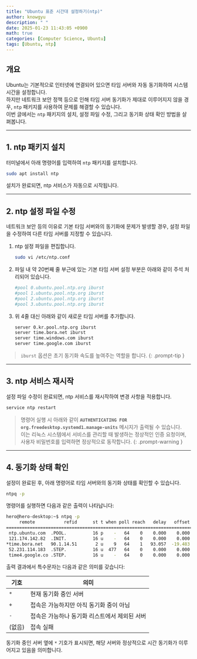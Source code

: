 ```yaml
---
title: "Ubuntu 표준 시간대 설정하기(ntp)"
author: knowgyu
description: " "
date: 2025-01-23 11:43:05 +0900
math: true
categories: [Computer Science, Ubuntu]
tags: [Ubuntu, ntp]
---
```


## 개요

Ubuntu는 기본적으로 인터넷에 연결되어 있으면 타임 서버와 자동 동기화하여 시스템 시간을 설정합니다.  
하지만 네트워크 보안 정책 등으로 인해 타임 서버 동기화가 제대로 이루어지지 않을 경우, `ntp` 패키지를 사용하여 문제를 해결할 수 있습니다.  
이번 글에서는 `ntp` 패키지의 설치, 설정 파일 수정, 그리고 동기화 상태 확인 방법을 살펴봅니다.

---

## 1. ntp 패키지 설치

터미널에서 아래 명령어를 입력하여 `ntp` 패키지를 설치합니다.

```bash
sudo apt install ntp
```

설치가 완료되면, ntp 서비스가 자동으로 시작됩니다.

---

## 2. ntp 설정 파일 수정

네트워크 보안 등의 이유로 기본 타임 서버와의 동기화에 문제가 발생할 경우, 설정 파일을 수정하여 다른 타임 서버를 지정할 수 있습니다.

1. ntp 설정 파일을 편집합니다.

   ```bash
   sudo vi /etc/ntp.conf
   ```

2. 파일 내 약 20번째 줄 부근에 있는 기본 타임 서버 설정 부분은 아래와 같이 주석 처리되어 있습니다.

   ```bash
   #pool 0.ubuntu.pool.ntp.org iburst
   #pool 1.ubuntu.pool.ntp.org iburst
   #pool 2.ubuntu.pool.ntp.org iburst
   #pool 3.ubuntu.pool.ntp.org iburst
   ```

3. 위 4줄 대신 아래와 같이 새로운 타임 서버를 추가합니다.

   ```bash
   server 0.kr.pool.ntp.org iburst
   server time.bora.net iburst
   server time.windows.com iburst
   server time.google.com iburst
   ```


> `iburst` 옵션은 초기 동기화 속도를 높여주는 역할을 합니다.
{: .prompt-tip }

---

## 3. ntp 서비스 재시작

설정 파일 수정이 완료되면, ntp 서비스를 재시작하여 변경 사항을 적용합니다.

```bash
service ntp restart
```

> 명령어 실행 시 아래와 같이 **`AUTHENTICATING FOR org.freedesktop.systemd1.manage-units`** 메시지가 출력될 수 있습니다.  
> 이는 리눅스 시스템에서 서비스를 관리할 때 발생하는 정상적인 인증 요청이며, 사용자 비밀번호를 입력하면 정상적으로 동작합니다.
{: .prompt-warning }

---

## 4. 동기화 상태 확인

설정이 완료된 후, 아래 명령어로 타임 서버와의 동기화 상태를 확인할 수 있습니다.

```bash
ntpq -p
```

명령어를 실행하면 다음과 같은 출력이 나타납니다:

```bash
hero@hero-desktop:~$ ntpq -p
     remote           refid      st t when poll reach   delay   offset  jitter
==============================================================================
 ntp.ubuntu.com  .POOL.          16 p    -   64    0    0.000    0.000   0.000
 121.174.142.82  .INIT.          16 u    -   64    0    0.000    0.000   0.000
*time.bora.net   90.1.14.51       2 u    9   64    1   93.057  -19.483  16.766
 52.231.114.183  .STEP.          16 u  477   64    0    0.000    0.000   0.000
 time4.google.co .STEP.          16 u    -   64    0    0.000    0.000   0.000
```

출력 결과에서 특수문자는 다음과 같은 의미를 갖습니다:

| 기호   | 의미                                          |
| ------ | --------------------------------------------- |
| `*`    | 현재 동기화 중인 서버                         |
| `+`    | 접속은 가능하지만 아직 동기화 중이 아님       |
| `-`    | 접속은 가능하나 동기화 리스트에서 제외된 서버 |
| (없음) | 접속 실패                                     |

동기화 중인 서버 옆에 `*` 기호가 표시되면, 해당 서버와 정상적으로 시간 동기화가 이루어지고 있음을 의미합니다.
